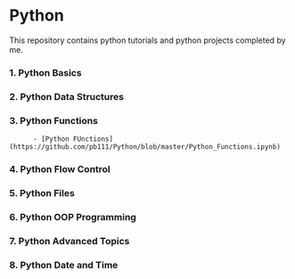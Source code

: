 # **Python**

This repository contains python tutorials and python projects completed by me.


### **1.	Python Basics**

### **2.	Python Data Structures**

### **3.	Python Functions**

          - [Python FUnctions](https://github.com/pb111/Python/blob/master/Python_Functions.ipynb)

### **4.	Python Flow Control**

### **5.	Python Files**

### **6.	Python OOP Programming**

### **7.	Python Advanced Topics**

### **8.	Python Date and Time**

